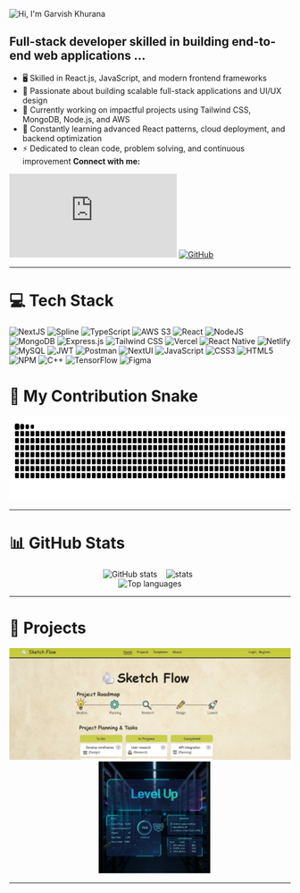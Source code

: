 ![Hi, I'm Garvish Khurana](https://img.shields.io/badge/Hi%2C%20I'm%20Garvish%20Khurana-👋?style=for-the-badge&color=black)

## Full-stack developer skilled in building end-to-end web applications ...

- 🖥️ Skilled in React.js, JavaScript, and modern frontend frameworks
- 🎯 Passionate about building scalable full-stack applications and UI/UX design
- 🚀 Currently working on impactful projects using Tailwind CSS, MongoDB, Node.js, and AWS
- 🌱 Constantly learning advanced React patterns, cloud deployment, and backend optimization
- ⚡ Dedicated to clean code, problem solving, and continuous improvement
**Connect with me:**

![Gmail](https://img.shields.io/badge/Gmail-b?style=for-the-badge&logo=gmail&logoColor=white&color=%23EA4335&link=mailto%3garvish%40email.com)
[![GitHub](https://img.shields.io/badge/GitHub-black?style=for-the-badge&logo=github&logoColor=white&color=333)](https://github.com/Garvish-Khurana)

---

# 💻 Tech Stack

![NextJS](https://img.shields.io/badge/NextJS-black?style=for-the-badge&logo=Next.js&logoColor=white&color=black)
![Spline](https://img.shields.io/badge/Spline-adcad?style=for-the-badge&logo=circle&logoColor=white&color=%23DA26C0)
![TypeScript](https://img.shields.io/badge/Typescript-b?style=for-the-badge&logo=typescript&logoColor=white&color=3178C6)
![AWS S3](https://img.shields.io/badge/AWS%20S3-adcs?style=for-the-badge&logo=amazons3&logoColor=white&labelColor=%23569A31&color=%23569A31)
![React](https://img.shields.io/badge/react-%2320232a.svg?style=for-the-badge&logo=react&logoColor=%2361DAFB)
![NodeJS](https://img.shields.io/badge/node.js-6DA55F?style=for-the-badge&logo=node.js&logoColor=white)
![MongoDB](https://img.shields.io/badge/MongoDB-%234ea94b.svg?style=for-the-badge&logo=mongodb&logoColor=white)
![Express.js](https://img.shields.io/badge/express.js-%23404d59.svg?style=for-the-badge&logo=express&logoColor=%2361DAFB)
![Tailwind CSS](https://img.shields.io/badge/Tailwind-b?style=for-the-badge&logo=tailwindcss&logoColor=black&color=06B6D4)
![Vercel](https://img.shields.io/badge/vercel-%23000000.svg?style=for-the-badge&logo=vercel&logoColor=white)
![React Native](https://img.shields.io/badge/React%20Native-asa?style=for-the-badge&logo=react&logoColor=black&labelColor=%2361dafb&color=%2361DAFB)
![Netlify](https://img.shields.io/badge/netlify-%23000000.svg?style=for-the-badge&logo=netlify&logoColor=#00C7B7)
![MySQL](https://img.shields.io/badge/mysql-%2300f.svg?style=for-the-badge&logo=mysql&logoColor=white)
![JWT](https://img.shields.io/badge/JWT-b?style=for-the-badge&logo=jsonwebtokens&logoColor=white&color=%23000000)
![Postman](https://img.shields.io/badge/Postman-FF6C37?style=for-the-badge&logo=postman&logoColor=white)
![NextUI](https://img.shields.io/badge/NextUI-black?style=for-the-badge&logo=nextui&logoColor=black&color=CCFFFF)
![JavaScript](https://img.shields.io/badge/javascript-%23323330.svg?style=for-the-badge&logo=javascript&logoColor=%23F7DF1E)
![CSS3](https://img.shields.io/badge/css3-%231572B6.svg?style=for-the-badge&logo=css3&logoColor=white)
![HTML5](https://img.shields.io/badge/html5-%23E34F26.svg?style=for-the-badge&logo=html5&logoColor=white)
![NPM](https://img.shields.io/badge/NPM-%23000000.svg?style=for-the-badge&logo=npm&logoColor=white)
![C++](https://img.shields.io/badge/c++-%2300599C.svg?style=for-the-badge&logo=c%2B%2B&logoColor=white)
![TensorFlow](https://img.shields.io/badge/TensorFlow-%23FF6F00.svg?style=for-the-badge&logo=TensorFlow&logoColor=white)
![Figma](https://img.shields.io/badge/figma-%23F24E1E.svg?style=for-the-badge&logo=figma&logoColor=white)

# 🐍 My Contribution Snake

<div align="center">
  <img alt="contribution snake" src="https://raw.githubusercontent.com/Garvish-Khurana/Garvish-Khurana/output/github-contribution-grid-snake-dark.svg" height="150" />
</div>

---

# 📊 GitHub Stats

<div align="center">
  <img alt="GitHub stats" src="https://github-readme-stats.vercel.app/api?username=Garvish-Khurana&theme=tokyonight&show_icons=true&hide_border=false&count_private=true" height="150px" />
  &nbsp;&nbsp;
  <img alt="stats" src = "https://github-readme-streak-stats.herokuapp.com/?user=Garvish-Khurana&theme=tokyonight&count_private=true" height="150px"/>
  &nbsp;
</div>
<div align="center">
  <img alt="Top languages" src="https://github-readme-stats.vercel.app/api/top-langs/?username=Garvish-Khurana&theme=tokyonight&show_icons=true&hide_border=false&layout=compact" height="150px" />
</div>

---

# 🚀 Projects

<div align="center">
  <a href="https://sketch-flow-iota.vercel.app/" target="_blank"><img src="./img/sketchflow-img.png" alt="Project 1" height="200" /></a>&nbsp;&nbsp;&nbsp;
  <a href="https://level-up-version-beta.vercel.app/" target="_blank"><img src="./img/levelup-img.png" alt="Project 2" height="200" />
</a>

</div>

---



